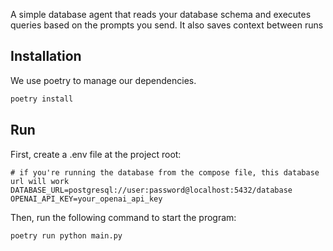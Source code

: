 A simple database agent that reads your database schema and executes queries based on the prompts you send.
It also saves context between runs

## Installation

We use poetry to manage our dependencies.

```bash
poetry install
```

## Run

First, create a .env file at the project root:

```
# if you're running the database from the compose file, this database url will work
DATABASE_URL=postgresql://user:password@localhost:5432/database
OPENAI_API_KEY=your_openai_api_key
```

Then, run the following command to start the program:

```
poetry run python main.py
```
